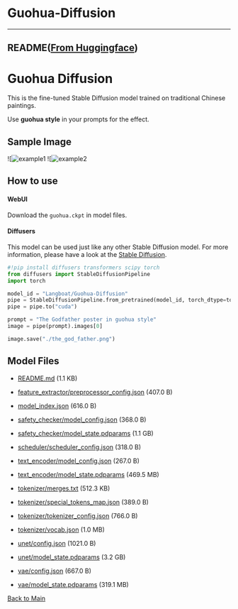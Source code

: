 
# Guohua-Diffusion
---


## README([From Huggingface](https://huggingface.co/Langboat/Guohua-Diffusion))


# Guohua Diffusion
This is the fine-tuned Stable Diffusion model trained on traditional Chinese paintings.

Use **guohua style** in your prompts for the effect.

## Sample Image
![![example1](https://huggingface.co/Langboat/Guohua-Diffusion/resolve/main/Untitled-1.jpg)
![![example2](https://huggingface.co/Langboat/Guohua-Diffusion/resolve/main/Untitled-3.jpg)

## How to use
#### WebUI
Download the `guohua.ckpt` in model files.
#### Diffusers

This model can be used just like any other Stable Diffusion model. For more information,
please have a look at the [Stable Diffusion](https://huggingface.co/docs/diffusers/api/pipelines/stable_diffusion).

```python
#!pip install diffusers transformers scipy torch
from diffusers import StableDiffusionPipeline
import torch

model_id = "Langboat/Guohua-Diffusion"
pipe = StableDiffusionPipeline.from_pretrained(model_id, torch_dtype=torch.float16)
pipe = pipe.to("cuda")

prompt = "The Godfather poster in guohua style"
image = pipe(prompt).images[0]

image.save("./the_god_father.png")
```




## Model Files

- [README.md](https://paddlenlp.bj.bcebos.com/models/community/Langboat/Guohua-Diffusion/README.md) (1.1 KB)

- [feature_extractor/preprocessor_config.json](https://paddlenlp.bj.bcebos.com/models/community/Langboat/Guohua-Diffusion/feature_extractor/preprocessor_config.json) (407.0 B)

- [model_index.json](https://paddlenlp.bj.bcebos.com/models/community/Langboat/Guohua-Diffusion/model_index.json) (616.0 B)

- [safety_checker/model_config.json](https://paddlenlp.bj.bcebos.com/models/community/Langboat/Guohua-Diffusion/safety_checker/model_config.json) (368.0 B)

- [safety_checker/model_state.pdparams](https://paddlenlp.bj.bcebos.com/models/community/Langboat/Guohua-Diffusion/safety_checker/model_state.pdparams) (1.1 GB)

- [scheduler/scheduler_config.json](https://paddlenlp.bj.bcebos.com/models/community/Langboat/Guohua-Diffusion/scheduler/scheduler_config.json) (318.0 B)

- [text_encoder/model_config.json](https://paddlenlp.bj.bcebos.com/models/community/Langboat/Guohua-Diffusion/text_encoder/model_config.json) (267.0 B)

- [text_encoder/model_state.pdparams](https://paddlenlp.bj.bcebos.com/models/community/Langboat/Guohua-Diffusion/text_encoder/model_state.pdparams) (469.5 MB)

- [tokenizer/merges.txt](https://paddlenlp.bj.bcebos.com/models/community/Langboat/Guohua-Diffusion/tokenizer/merges.txt) (512.3 KB)

- [tokenizer/special_tokens_map.json](https://paddlenlp.bj.bcebos.com/models/community/Langboat/Guohua-Diffusion/tokenizer/special_tokens_map.json) (389.0 B)

- [tokenizer/tokenizer_config.json](https://paddlenlp.bj.bcebos.com/models/community/Langboat/Guohua-Diffusion/tokenizer/tokenizer_config.json) (766.0 B)

- [tokenizer/vocab.json](https://paddlenlp.bj.bcebos.com/models/community/Langboat/Guohua-Diffusion/tokenizer/vocab.json) (1.0 MB)

- [unet/config.json](https://paddlenlp.bj.bcebos.com/models/community/Langboat/Guohua-Diffusion/unet/config.json) (1021.0 B)

- [unet/model_state.pdparams](https://paddlenlp.bj.bcebos.com/models/community/Langboat/Guohua-Diffusion/unet/model_state.pdparams) (3.2 GB)

- [vae/config.json](https://paddlenlp.bj.bcebos.com/models/community/Langboat/Guohua-Diffusion/vae/config.json) (667.0 B)

- [vae/model_state.pdparams](https://paddlenlp.bj.bcebos.com/models/community/Langboat/Guohua-Diffusion/vae/model_state.pdparams) (319.1 MB)


[Back to Main](../../)